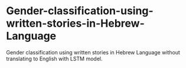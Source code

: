 # Gender-classification-using-written-stories-in-Hebrew-Language
Gender classification using written stories in Hebrew Language without translating to English with LSTM model.

<img srsc="">
